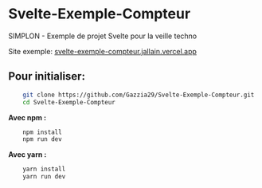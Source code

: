 # Svelte-Exemple-Compteur

SIMPLON - Exemple de projet Svelte pour la veille techno

Site exemple: [svelte-exemple-compteur.jallain.vercel.app](https://svelte-exemple-compteur.jallain.vercel.app/)

## Pour initialiser:

```bash
	git clone https://github.com/Gazzia29/Svelte-Exemple-Compteur.git
	cd Svelte-Exemple-Compteur
```

**Avec npm :**

```bash
	npm install
	npm run dev
```

**Avec yarn :**

```bash
	yarn install
	yarn run dev
```

